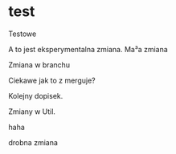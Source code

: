 test
====

Testowe

A to jest eksperymentalna zmiana.
Ma³a zmiana

Zmiana w branchu


Ciekawe jak to z merguje?

Kolejny dopisek.

Zmiany w Util.

haha

drobna zmiana
